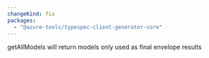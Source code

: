 ```yaml
---
changeKind: fix
packages:
  - "@azure-tools/typespec-client-generator-core"
---
```


getAllModels will return models only used as final envelope results